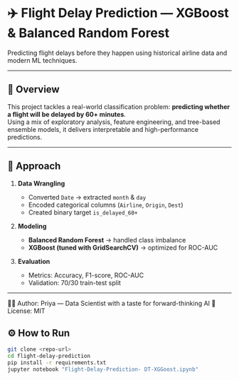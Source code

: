 # ✈️ Flight Delay Prediction — XGBoost & Balanced Random Forest

Predicting flight delays before they happen using historical airline data and modern ML techniques.

---

## 🚀 Overview  
This project tackles a real-world classification problem: **predicting whether a flight will be delayed by 60+ minutes**.  
Using a mix of exploratory analysis, feature engineering, and tree-based ensemble models, it delivers interpretable and high-performance predictions.

---

## 🧩 Approach  
1. **Data Wrangling**  
   - Converted `Date` → extracted `month` & `day`  
   - Encoded categorical columns (`Airline`, `Origin`, `Dest`)  
   - Created binary target `is_delayed_60+`  

2. **Modeling**  
   - **Balanced Random Forest** → handled class imbalance  
   - **XGBoost (tuned with GridSearchCV)** → optimized for ROC-AUC  

3. **Evaluation**  
   - Metrics: Accuracy, F1-score, ROC-AUC  
   - Validation: 70/30 train-test split  

---

👩‍💻 Author: Priya — Data Scientist with a taste for forward-thinking AI
📜 License: MIT

## ⚙️ How to Run  
```bash
git clone <repo-url>
cd flight-delay-prediction
pip install -r requirements.txt
jupyter notebook "Flight-Delay-Prediction- DT-XGGoost.ipynb"

